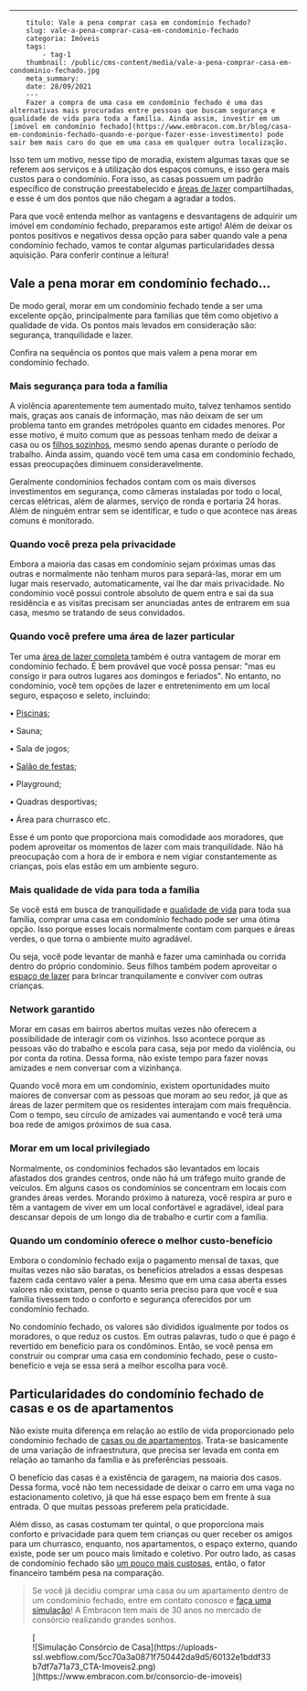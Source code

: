 ---
        titulo: Vale a pena comprar casa em condomínio fechado?
        slug: vale-a-pena-comprar-casa-em-condominio-fechado
        categoria: Imóveis
        tags:
            - tag-1
        thumbnail: /public/cms-content/media/vale-a-pena-comprar-casa-em-condominio-fechado.jpg
        meta_summary: 
        date: 28/09/2021
        ---
        Fazer a compra de uma casa em condomínio fechado é uma das alternativas mais procuradas entre pessoas que buscam segurança e qualidade de vida para toda a família. Ainda assim, investir em um [imóvel em condomínio fechado](https://www.embracon.com.br/blog/casa-em-condominio-fechado-quando-e-porque-fazer-esse-investimento) pode sair bem mais caro do que em uma casa em qualquer outra localização.

Isso tem um motivo, nesse tipo de moradia, existem algumas taxas que se referem aos serviços e à utilização dos espaços comuns, e isso gera mais custos para o condomínio. Fora isso, as casas possuem um padrão específico de construção preestabelecido e [áreas de lazer](https://www.embracon.com.br/blog/o-que-nao-pode-faltar-na-area-externa-da-casa-para-garantir-o-lazer-da-familia) compartilhadas, e esse é um dos pontos que não chegam a agradar a todos.

Para que você entenda melhor as vantagens e desvantagens de adquirir um imóvel em condomínio fechado, preparamos este artigo! Além de deixar os pontos positivos e negativos dessa opção para saber quando vale a pena condomínio fechado, vamos te contar algumas particularidades dessa aquisição. Para conferir continue a leitura!

Vale a pena morar em condomínio fechado...
------------------------------------------

De modo geral, morar em um condomínio fechado tende a ser uma excelente opção, principalmente para famílias que têm como objetivo a qualidade de vida. Os pontos mais levados em consideração são: segurança, tranquilidade e lazer.

Confira na sequência os pontos que mais valem a pena morar em condomínio fechado.

### Mais segurança para toda a família

A violência aparentemente tem aumentado muito, talvez tenhamos sentido mais, graças aos canais de informação, mas não deixam de ser um problema tanto em grandes metrópoles quanto em cidades menores. Por esse motivo, é muito comum que as pessoas tenham medo de deixar a casa ou os [filhos sozinhos](https://www.embracon.com.br/blog/envolva-seus-filhos-nas-financas-da-familia), mesmo sendo apenas durante o período de trabalho. Ainda assim, quando você tem uma casa em condomínio fechado, essas preocupações diminuem consideravelmente.

Geralmente condomínios fechados contam com os mais diversos investimentos em segurança, como câmeras instaladas por todo o local, cercas elétricas, além de alarmes, serviço de ronda e portaria 24 horas. Além de ninguém entrar sem se identificar, e tudo o que acontece nas áreas comuns é monitorado.

### Quando você preza pela privacidade

Embora a maioria das casas em condomínio sejam próximas umas das outras e normalmente não tenham muros para separá-las, morar em um lugar mais reservado, automaticamente, vai lhe dar mais privacidade. No condomínio você possui controle absoluto de quem entra e sai da sua residência e as visitas precisam ser anunciadas antes de entrarem em sua casa, mesmo se tratando de seus convidados.

### Quando você prefere uma área de lazer particular

Ter uma [área de lazer completa ](https://www.embracon.com.br/blog/condominio-clube-vale-a-pena)também é outra vantagem de morar em condomínio fechado. É bem provável que você possa pensar: "mas eu consigo ir para outros lugares aos domingos e feriados". No entanto, no condomínio, você tem opções de lazer e entretenimento em um local seguro, espaçoso e seleto, incluindo:

 • [Piscinas](https://www.embracon.com.br/blog/sonha-em-ter-uma-piscina-em-casa-realize-esse-sonho-com-o-consorcio-de-servicos);

 • Sauna;

 • Sala de jogos;

 • [Salão de festas](https://www.embracon.com.br/blog/festa-de-aniversario-para-crianca-fazer-ou-nao);

 • Playground;

 • Quadras desportivas;

 • Área para churrasco etc.

Esse é um ponto que proporciona mais comodidade aos moradores, que podem aproveitar os momentos de lazer com mais tranquilidade. Não há preocupação com a hora de ir embora e nem vigiar constantemente as crianças, pois elas estão em um ambiente seguro.

### Mais qualidade de vida para toda a família

Se você está em busca de tranquilidade e [qualidade de vida](https://www.embracon.com.br/blog/busca-de-novas-cidades-para-mais-qualidade-de-vida) para toda sua família, comprar uma casa em condomínio fechado pode ser uma ótima opção. Isso porque esses locais normalmente contam com parques e áreas verdes, o que torna o ambiente muito agradável.

Ou seja, você pode levantar de manhã e fazer uma caminhada ou corrida dentro do próprio condomínio. Seus filhos também podem aproveitar o [espaço de lazer](https://www.embracon.com.br/blog/o-que-nao-pode-faltar-na-area-externa-da-casa-para-garantir-o-lazer-da-familia) para brincar tranquilamente e conviver com outras crianças.

### Network garantido

Morar em casas em bairros abertos muitas vezes não oferecem a possibilidade de interagir com os vizinhos. Isso acontece porque as pessoas vão do trabalho e escola para casa, seja por medo da violência, ou por conta da rotina. Dessa forma, não existe tempo para fazer novas amizades e nem conversar com a vizinhança.

Quando você mora em um condomínio, existem oportunidades muito maiores de conversar com as pessoas que moram ao seu redor, já que as áreas de lazer permitem que os residentes interajam com mais frequência. Com o tempo, seu círculo de amizades vai aumentando e você terá uma boa rede de amigos próximos de sua casa.

### Morar em um local privilegiado

Normalmente, os condomínios fechados são levantados em locais afastados dos grandes centros, onde não há um tráfego muito grande de veículos. Em alguns casos os condomínios se concentram em locais com grandes áreas verdes. Morando próximo à natureza, você respira ar puro e têm a vantagem de viver em um local confortável e agradável, ideal para descansar depois de um longo dia de trabalho e curtir com a família.

### Quando um condomínio oferece o melhor custo-benefício

Embora o condomínio fechado exija o pagamento mensal de taxas, que muitas vezes não são baratas, os benefícios atrelados a essas despesas fazem cada centavo valer a pena. Mesmo que em uma casa aberta esses valores não existam, pense o quanto seria preciso para que você e sua família tivessem todo o conforto e segurança oferecidos por um condomínio fechado.

No condomínio fechado, os valores são divididos igualmente por todos os moradores, o que reduz os custos. Em outras palavras, tudo o que é pago é revertido em benefício para os condôminos. Então, se você pensa em construir ou comprar uma casa em condomínio fechado, pese o custo-benefício e veja se essa será a melhor escolha para você.

Particularidades do condomínio fechado de casas e os de apartamentos
--------------------------------------------------------------------

Não existe muita diferença em relação ao estilo de vida proporcionado pelo condomínio fechado de [casas ou de apartamentos](https://www.embracon.com.br/blog/casa-ou-apartamento-qual-a-melhor-escolha-para-voce). Trata-se basicamente de uma variação de infraestrutura, que precisa ser levada em conta em relação ao tamanho da família e às preferências pessoais.

O benefício das casas é a existência de garagem, na maioria dos casos. Dessa forma, você não tem necessidade de deixar o carro em uma vaga no estacionamento coletivo, já que há esse espaço bem em frente à sua entrada. O que muitas pessoas preferem pela praticidade.

Além disso, as casas costumam ter quintal, o que proporciona mais conforto e privacidade para quem tem crianças ou quer receber os amigos para um churrasco, enquanto, nos apartamentos, o espaço externo, quando existe, pode ser um pouco mais limitado e coletivo. Por outro lado, as casas de condomínio fechado são [um pouco mais custosas](https://www.embracon.com.br/blog/manutencao-da-casa-como-realizar-e-qual-a-sua-importancia), então, o fator financeiro também pesa na comparação.

> Se você já decidiu comprar uma casa ou um apartamento dentro de um condomínio fechado, entre em contato conosco e [faça uma simulação](https://www.embracon.com.br/consorcio-de-imoveis)! A Embracon tem mais de 30 anos no mercado de consórcio realizando grandes sonhos.

<figure class="w-richtext-figure-type-image w-richtext-align-center">[<div>![Simulação Consórcio de Casa](https://uploads-ssl.webflow.com/5cc70a3a0871f750442da9d5/60132e1bddf33b7df7a71a73_CTA-Imoveis2.png)</div>](https://www.embracon.com.br/consorcio-de-imoveis)</figure>
        